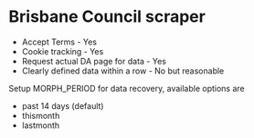 # Brisbane Council scraper

* Accept Terms - Yes
* Cookie tracking - Yes
* Request actual DA page for data - Yes
* Clearly defined data within a row - No but reasonable

Setup MORPH_PERIOD for data recovery, available options are

* past 14 days (default)
* thismonth
* lastmonth
